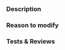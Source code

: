 ### Description
<!-- What's this PR for? -->


### Reason to modify
<!-- Think twice before modifying: is it the best way? will it break things? 
Have you made sure that there is actually a problem before trying to fix it? -->


### Tests & Reviews
<!-- Uncomment based on the situation -->

<!-- I have tested the code and it works. -->

<!-- Please review things below: -->
